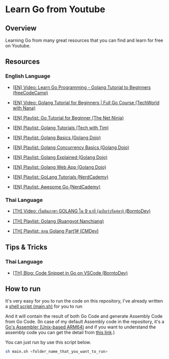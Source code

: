 # Learn Go from Youtube

## Overview

Learning Go from many great resources that you can find and learn for free on Youtube.

## Resources

### English Language

- [[EN] Video: Learn Go Programming - Golang Tutorial to Beginners (freeCodeCamp)](https://www.youtube.com/watch?v=YS4e4q9oBaU)

- [[EN] Video: Golang Tutorial for Beginners | Full Go Course (TechWorld with Nana)](https://www.youtube.com/watch?v=yyUHQIec83I)

- [[EN] Playlist: Go Tutorial for Beginner (The Net Ninja)](https://www.youtube.com/playlist?list=PL4cUxeGkcC9gC88BEo9czgyS72A3doDeM)

- [[EN] Playlist: Golang Tutorials (Tech with Tim)](https://www.youtube.com/playlist?list=PLzMcBGfZo4-mtY_SE3HuzQJzuj4VlUG0q)

- [[EN] Playlist: Golang Basics (Golang Dojo)](https://www.youtube.com/playlist?list=PLve39GJ2D71xX0Ham0WoPaYfl8oTzZfN6)

- [[EN] Playlist: Golang Concurrency Basics (Golang Dojo)](https://www.youtube.com/playlist?list=PLve39GJ2D71wSwRQLp_h8B60pKgS85StC)

- [[EN] Playlist: Golang Explained (Golang Dojo)](https://www.youtube.com/playlist?list=PLve39GJ2D71wKL33k5eZ6Frot74mhiCxz)

- [[EN] Playlist: Golang Web App (Golang Dojo)](https://www.youtube.com/playlist?list=PLve39GJ2D71yyECswi0lVaBm_gbnDRR9v)

- [[EN] Playlist: GoLang Tutorials (NerdCademy)](https://www.youtube.com/playlist?list=PLujhHB_uAFJws6Vv5q1KDoaQ4YcpS9UOm)

- [[EN] Playlist: Awesome Go (NerdCademy)](https://www.youtube.com/playlist?list=PLujhHB_uAFJyCIwTFd5Cj5bgncCUQ_MA4)

### Thai Language

- [[TH] Video: เริ่มต้นภาษา GOLANG ใน 9 นาที (ฉบับเร่งรัดสุดๆ) (BorntoDev)](https://www.youtube.com/watch?v=2CzmtwDKm5Q)

- [[TH] Playlist: Golang (Ruangyot Nanchiang)](https://www.youtube.com/playlist?list=PLUg0hJGmtzyq2dm5k3LgoOJ7yrQh_eWVt)

- [[TH] Playlist: สอน Golang Part1# (CMDev)](https://www.youtube.com/playlist?list=PLjPfp4Ph3gBrJ6jHPow7pZlOgMmfyQ7zK)

## Tips & Tricks

### Thai Language

- [[TH] Blog: Code Snippet in Go on VSCode (BorntoDev)](https://www.borntodev.com/2022/01/07/code-snippet-%E0%B8%AA%E0%B8%B3%E0%B8%AB%E0%B8%A3%E0%B8%B1%E0%B8%9A%E0%B8%A0%E0%B8%B2%E0%B8%A9%E0%B8%B2-go/)

## How to run

It's very easy for you to run the code on this repository, I've already written a [shell script (main.sh)](https://github.com/LebrancWorkshop/Learn-Go-from-Youtube/blob/main/main.sh) for you to run  

And it will contain the result of both Go Code and generate Assembly Code from Go Code. (In case of my default Assembly code in the repository, it's a [Go's Assembler (Unix-based ARM64)](https://github.com/LebrancWorkshop/Learn-Go-from-Youtube/search?l=Motorola+68K+Assembly) and if you want to understand the assembly code you can get the detail from [this link](https://go.dev/doc/asm).)

You can just run by use this script below.

```bash
sh main.sh <folder_name_that_you_want_to_run>
```
